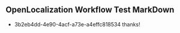 ## OpenLocalization Workflow Test MarkDown
* 3b2eb4dd-4e90-4acf-a73e-a4effc818534 
thanks!<!--HONumber=Mar16_HO2-->
